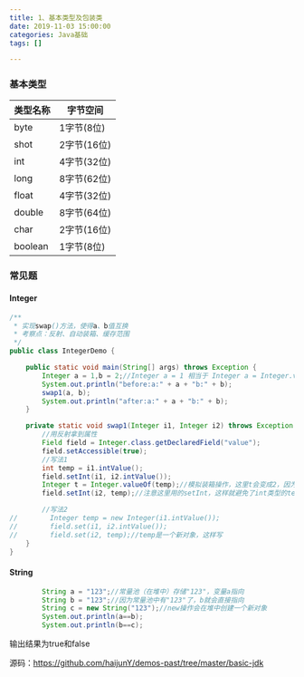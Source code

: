 ```yaml
---
title: 1、基本类型及包装类
date: 2019-11-03 15:00:00
categories: Java基础
tags: []

---
```


### 基本类型

| 类型名称 | 字节空间    |
| -------- | ----------- |
| byte     | 1字节(8位)  |
| shot     | 2字节(16位) |
| int      | 4字节(32位) |
| long     | 8字节(62位) |
| float    | 4字节(32位) |
| double   | 8字节(64位) |
| char     | 2字节(16位) |
| boolean  | 1字节(8位)  |

### 

### 常见题

#### Integer

```java
/**
 * 实现swap()方法，使得a、b值互换
 * 考察点：反射、自动装箱、缓存范围
 */
public class IntegerDemo {

    public static void main(String[] args) throws Exception {
        Integer a = 1,b = 2;//Integer a = 1 相当于 Integer a = Integer.valueOf(1)
        System.out.println("before:a:" + a + "b:" + b);
        swap1(a, b);
        System.out.println("after:a:" + a + "b:" + b);
    }

    private static void swap1(Integer i1, Integer i2) throws Exception {
        //用反射拿到属性
        Field field = Integer.class.getDeclaredField("value");
        field.setAccessible(true);
        //写法1
        int temp = i1.intValue();
        field.setInt(i1, i2.intValue());
        Integer t = Integer.valueOf(temp);//模拟装箱操作，这里t会变成2，因为在-128~127之前有缓存，装箱后值等于i1.value()=2
        field.setInt(i2, temp);//注意这里用的setInt，这样就避免了int类型的temp被自动装箱，不然装箱后temp传入的值是2

        //写法2
//        Integer temp = new Integer(i1.intValue());
//        field.set(i1, i2.intValue());
//        field.set(i2, temp);//temp是一个新对象，这样写
    }
}

```

#### String

```java
        String a = "123";//常量池（在堆中）存储"123"，变量a指向
        String b = "123";//因为常量池中有"123"了，b就会直接指向
        String c = new String("123");//new操作会在堆中创建一个新对象
        System.out.println(a==b);
        System.out.println(b==c);
```

输出结果为true和false



源码：https://github.com/haijunY/demos-past/tree/master/basic-jdk